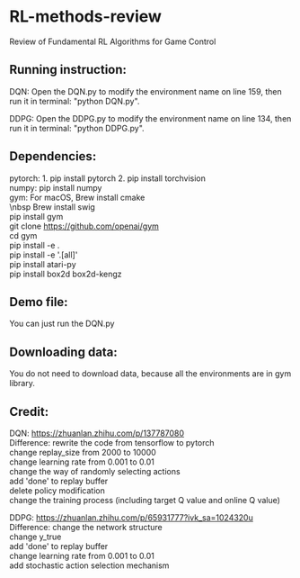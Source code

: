 # RL-methods-review
Review of Fundamental RL Algorithms for Game Control

## Running instruction:
DQN: Open the DQN.py to modify the environment name on line 159, then run it in terminal: "python DQN.py".

DDPG: Open the DDPG.py to modify the environment name on line 134, then run it in terminal: "python DDPG.py".




## Dependencies:
pytorch: 1. pip install pytorch 2. pip install torchvision  
numpy: pip install numpy  
gym: For macOS, Brew install cmake  
\nbsp Brew install swig   
                pip install gym  
                git clone https://github.com/openai/gym  
                cd gym  
                pip install -e .  
                pip install -e '.[all]'  
                pip install atari-py  
                pip install box2d box2d-kengz  
                
## Demo file:
You can just run the DQN.py  

## Downloading data:
You do not need to download data, because all the environments are in gym library.  

## Credit:
DQN: https://zhuanlan.zhihu.com/p/137787080  
     Difference: rewrite the code from tensorflow to pytorch  
                 change replay_size from 2000 to 10000  
                 change learning rate from 0.001 to 0.01  
                 change the way of randomly selecting actions  
                 add 'done' to replay buffer  
                 delete policy modification  
                 change the training process (including target Q value and online Q value)  
              
DDPG: https://zhuanlan.zhihu.com/p/65931777?ivk_sa=1024320u  
      Difference: change the network structure  
                  change y_true  
                  add 'done' to replay buffer  
                  change learning rate from 0.001 to 0.01  
                  add stochastic action selection mechanism  
                  
